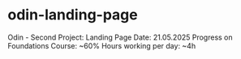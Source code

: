 # odin-landing-page
Odin - Second Project: Landing Page
Date: 21.05.2025
Progress on Foundations Course: ~60%
Hours working per day: ~4h
